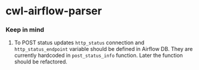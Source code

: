 # cwl-airflow-parser

### Keep in mind
1. To POST status updates `http_status` connection and `http_status_endpoint`
variable should be defined in Airflow DB. They are currently hardcoded in `post_status_info`
function. Later the function should be refactored.
